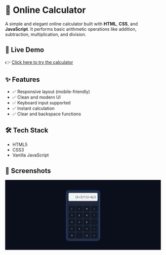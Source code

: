 # 🧮 Online Calculator

A simple and elegant online calculator built with **HTML**, **CSS**, and **JavaScript**. It performs basic arithmetic operations like addition, subtraction, multiplication, and division.

## 🚀 Live Demo

👉 [Click here to try the calculator](https://smart-calcy.netlify.app/)

## ✨ Features

- ✅ Responsive layout (mobile-friendly)
- ✅ Clean and modern UI
- ✅ Keyboard input supported
- ✅ Instant calculation
- ✅ Clear and backspace functions

## 🛠 Tech Stack

- HTML5
- CSS3
- Vanilla JavaScript

## 📸 Screenshots

![Calculator Preview](./preview.png)

